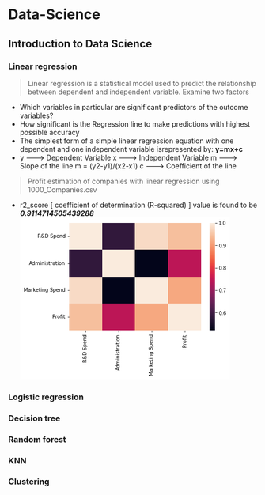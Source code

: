 # Data-Science
## Introduction to Data Science
### Linear regression
> Linear regression is a statistical model used to predict the relationship between dependent and independent variable.
> Examine two factors
  - Which variables in particular are significant predictors of the outcome variables?
  - How significant is the Regression line to make predictions with highest possible accuracy
  - The simplest form of a simple linear regression equation with one dependent and one independent variable isrepresented by:
    **y=mx+c**
  - y ---> Dependent Variable
    x ---> Independent Variable
    m ---> Slope of the line m = (y2-y1)/(x2-x1)
    c ---> Coefficient of the line
> Profit estimation of companies with linear regression using 1000_Companies.csv
  - r2_score [ coefficient of determination (R-squared) ] value is found to be ***0.9114714505439288***
![Correlation matrix](/images/heatmap.png)
### Logistic regression
### Decision tree
### Random forest
### KNN
### Clustering
